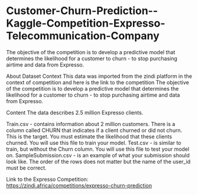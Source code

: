 # Customer-Churn-Prediction--Kaggle-Competition-Expresso-Telecommunication-Company
The objective of the competition is to develop a predictive model that determines the likelihood for a customer to churn - to stop purchasing airtime and data from Expresso.

About Dataset
Context
This data was imported from the zindi platform in the context of competition and here is the link to the competition
The objective of the competition is to develop a predictive model that determines the likelihood for a customer to churn - to stop purchasing airtime and data from Expresso.

Content
The data describes 2.5 million Expresso clients.

Train.csv - contains information about 2 million customers. There is a column called CHURN that indicates if a client churned or did not churn. This is the target. You must estimate the likelihood that these clients churned. You will use this file to train your model.
Test.csv - is similar to train, but without the Churn column. You will use this file to test your model on.
SampleSubmission.csv - is an example of what your submission should look like. The order of the rows does not matter but the name of the user_id must be correct.

Link to the Expresso Competition: https://zindi.africa/competitions/expresso-churn-prediction
